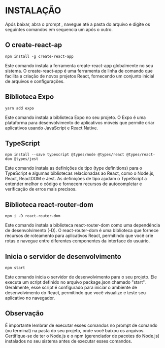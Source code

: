 # INSTALAÇÃO
Após baixar, abra o prompt , navegue até a pasta do arquivo e digite os seguintes comandos em sequencia um após o outro.

## O create-react-ap
	npm install -g create-react-app
	
Este comando instala a ferramenta create-react-app globalmente no seu sistema. O create-react-app é uma ferramenta de linha de comando que facilita a criação de novos projetos React, fornecendo um conjunto inicial de arquivos e configurações.
    
## Biblioteca Expo 
	yarn add expo
	
Este comando instala a biblioteca Expo no seu projeto. O Expo é uma plataforma para desenvolvimento de aplicativos móveis que permite criar aplicativos usando JavaScript e React Native.

## TypeScript 
	npm install --save typescript @types/node @types/react @types/react-dom @types/jest

Este comando instala as definições de tipo (type definitions) para o TypeScript e algumas bibliotecas relacionadas ao React, como o Node.js, React, ReactDOM e Jest. As definições de tipo ajudam o TypeScript a entender melhor o código e fornecem recursos de autocompletar e verificação de erros mais precisos.

## Biblioteca react-router-dom
	npm i -D react-router-dom

Este comando instala a biblioteca react-router-dom como uma dependência de desenvolvimento (-D). O react-router-dom é uma biblioteca que fornece recursos de roteamento para aplicativos React, permitindo que você crie rotas e navegue entre diferentes componentes da interface do usuário.

## Inicia o servidor de desenvolvimento 
	npm start

Este comando inicia o servidor de desenvolvimento para o seu projeto. Ele executa um script definido no arquivo package.json chamado "start". Geralmente, esse script é configurado para iniciar o ambiente de desenvolvimento do React, permitindo que você visualize e teste seu aplicativo no navegador.


## Observação
É importante lembrar de executar esses comandos no prompt de comando (ou terminal) na pasta do seu projeto, onde você baixou os arquivos. Certifique-se de ter o Node.js e o npm (gerenciador de pacotes do Node.js) instalados no seu sistema antes de executar esses comandos.

